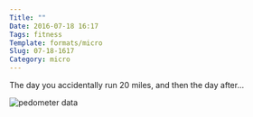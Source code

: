 ```yaml
---
Title: ""
Date: 2016-07-18 16:17
Tags: fitness
Template: formats/micro
Slug: 07-18-1617
Category: micro
---
```


The day you accidentally run 20 miles, and then the day after...

![pedometer data](//cdn.chriskrycho.com/images/30k-no-k-steps.png "33,413 steps one day, 526 the next")





